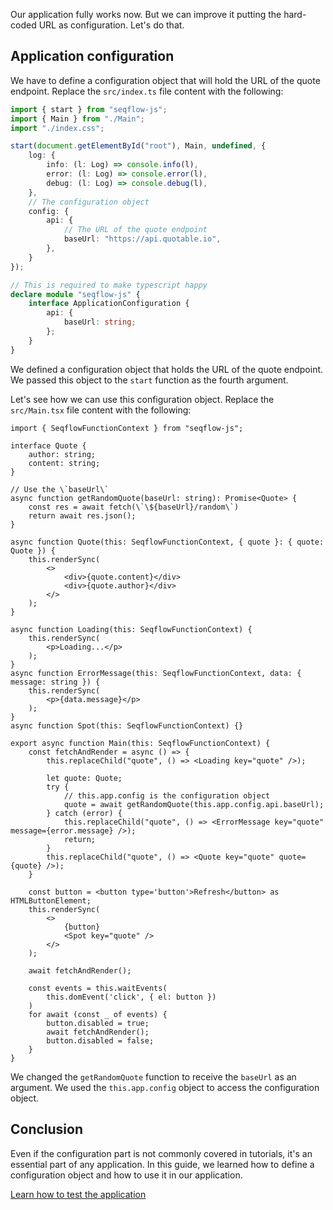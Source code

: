 Our application fully works now. But we can improve it putting the hard-coded URL as configuration. Let's do that.

## Application configuration

We have to define a configuration object that will hold the URL of the quote endpoint. Replace the `src/index.ts` file content with the following:

```ts
import { start } from "seqflow-js";
import { Main } from "./Main";
import "./index.css";

start(document.getElementById("root"), Main, undefined, {
	log: {
		info: (l: Log) => console.info(l),
		error: (l: Log) => console.error(l),
		debug: (l: Log) => console.debug(l),
	},
	// The configuration object
	config: {
		api: {
			// The URL of the quote endpoint
			baseUrl: "https://api.quotable.io",
		},
	}
});

// This is required to make typescript happy
declare module "seqflow-js" {
	interface ApplicationConfiguration {
		api: {
			baseUrl: string;
		};
	}
}
```

We defined a configuration object that holds the URL of the quote endpoint. We passed this object to the `start` function as the fourth argument.

Let's see how we can use this configuration object. Replace the `src/Main.tsx` file content with the following:

```tsx
import { SeqflowFunctionContext } from "seqflow-js";

interface Quote {
	author: string;
	content: string;
}

// Use the \`baseUrl\`
async function getRandomQuote(baseUrl: string): Promise<Quote> {
	const res = await fetch(\`\${baseUrl}/random\`)
	return await res.json();
}

async function Quote(this: SeqflowFunctionContext, { quote }: { quote: Quote }) {
	this.renderSync(
		<>
			<div>{quote.content}</div>
			<div>{quote.author}</div>
		</>
	);
}

async function Loading(this: SeqflowFunctionContext) {
	this.renderSync(
		<p>Loading...</p>
	);
}
async function ErrorMessage(this: SeqflowFunctionContext, data: { message: string }) {
	this.renderSync(
		<p>{data.message}</p>
	);
}
async function Spot(this: SeqflowFunctionContext) {}

export async function Main(this: SeqflowFunctionContext) {
	const fetchAndRender = async () => {
		this.replaceChild("quote", () => <Loading key="quote" />);

		let quote: Quote;
		try {
			// this.app.config is the configuration object
			quote = await getRandomQuote(this.app.config.api.baseUrl);
		} catch (error) {
			this.replaceChild("quote", () => <ErrorMessage key="quote" message={error.message} />);
			return;
		}
		this.replaceChild("quote", () => <Quote key="quote" quote={quote} />);
	}

	const button = <button type='button'>Refresh</button> as HTMLButtonElement;
	this.renderSync(
		<>
			{button}
			<Spot key="quote" />
		</>
	);

	await fetchAndRender();

	const events = this.waitEvents(
		this.domEvent('click', { el: button })
	)
	for await (const _ of events) {
		button.disabled = true;
		await fetchAndRender();
		button.disabled = false;
	}
}
```

We changed the `getRandomQuote` function to receive the `baseUrl` as an argument. We used the `this.app.config` object to access the configuration object.

## Conclusion

Even if the configuration part is not commonly covered in tutorials, it's an essential part of any application. In this guide, we learned how to define a configuration object and how to use it in our application.

<div class="d-grid gap-2 col-6 mx-auto">
    <a href="/getting-started/test" class="btn btn-outline-primary btn-lg">Learn how to test the application</a>
</div>
